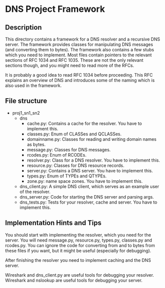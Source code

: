 # DNS Project Framework

## Description

This directory contains a framework for a DNS resolver and a recursive DNS server.
The framework provides classes for manipulating DNS messages (and converting them to bytes).
The framework also contains a few stubs which you need to implement.
Most files contain pointers to the relevant sections of RFC 1034 and RFC 1035.
These are not the only relevant sections though, and you might need to read more of the RFCs.

It is probably a good idea to read RFC 1034 before proceeding.
This RFC explains an overview of DNS and introduces some of the naming which is also used in the framework.

## File structure

* proj1_sn1_sn2
    * dns
        * cache.py: Contains a cache for the resolver. You have to implement this.
        * classes.py: Enum of CLASSes and QCLASSes.
        * domainname.py: Classes for reading and writing domain names as bytes.
        * message.py: Classes for DNS messages.
        * rcodes.py: Enum of RCODEs.
        * resolver.py: Class for a DNS resolver. You have to implement this.
        * resource.py: Classes for DNS resource records.
        * server.py: Contains a DNS server. You have to implement this.
        * types.py: Enum of TYPEs and QTYPEs.
        * zone.py: name space zones. You have to implement this.
    * dns_client.py: A simple DNS client, which serves as an example user of the resolver.
    * dns_server.py: Code for starting the DNS server and parsing args.
    * dns_tests.py: Tests for your resolver, cache and server. You have to implement this.

## Implementation Hints and Tips

You should start with implementing the resolver, which you need for the server.
You will need message.py, resource.py, types.py, classes.py and rcodes.py.
You can ignore the code for converting from and to bytes from these files if
you want, but it might be useful (especially for debugging).

After finishing the resolver you need to implement caching and the DNS server.

Wireshark and dns_client.py are useful tools for debugging your resolver.
Wireshark and nslookup are useful tools for debugging your server.

